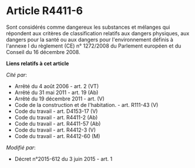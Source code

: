 # Article R4411-6

Sont considérés comme dangereux les substances et mélanges qui répondent aux critères de classification relatifs aux dangers
physiques, aux dangers pour la santé ou aux dangers pour l'environnement définis à l'annexe I du règlement (CE) n° 1272/2008
du Parlement européen et du Conseil du 16 décembre 2008.

**Liens relatifs à cet article**

_Cité par_:

  - Arrêté du 4 août 2006 - art. 2 (VT)
  - Arrêté du 31 mai 2011 - art. 19 (Ab)
  - Arrêté du 19 décembre 2011 - art. (V)
  - Code de la construction et de l'habitation. - art. R111-43 (V)
  - Code du travail - art. D4153-17 (V)
  - Code du travail - art. R4411-2 (Ab)
  - Code du travail - art. R4411-57 (Ab)
  - Code du travail - art. R4412-3 (V)
  - Code du travail - art. R4412-60 (M)

_Modifié par_:

  - Décret n°2015-612 du 3 juin 2015 - art. 1
